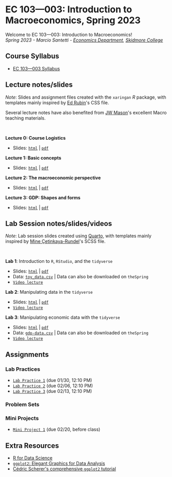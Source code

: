# EC 103&mdash;003: Introduction to Macroeconomics, Spring 2023

Welcome to EC 103&mdash;003: Introduction to Macroeconomics!<br>
*Spring 2023 - Marcio Santetti - [Economics Department](https://www.skidmore.edu/economics/), [Skidmore College](https://www.skidmore.edu/)*


## Course Syllabus

  - [EC 103&mdash;003 Syllabus](https://raw.githack.com/marciosantetti/ec103-sp23/main/syllabus/ec103-syllabus-sp23.pdf)


## Lecture notes/slides

*Note*: Slides and assignment files created with the `xaringan` *R* package, with templates mainly inspired by [Ed Rubin](https://github.com/edrubin)'s CSS file.

Several lecture notes have also benefited from [JW Mason](http://jwmason.org/)'s excellent Macro teaching materials.

<br>

**Lecture 0: Course Logistics**

  - Slides: [`html`](https://raw.githack.com/marciosantetti/ec103-sp23/main/lectures/000-logistics/000-course-logistics.html) | [`pdf`](https://raw.githack.com/marciosantetti/ec103-sp23/main/lectures/000-logistics/000-course-logistics.pdf)

**Lecture 1: Basic concepts**

  - Slides: [`html`](https://raw.githack.com/marciosantetti/ec103-sp23/main/lectures/001-basic-concepts/001-basic-concepts.html) | [`pdf`](https://raw.githack.com/marciosantetti/ec103-sp23/main/lectures/001-basic-concepts/001-basic-concepts.pdf)

**Lecture 2: The macroeconomic perspective**

  - Slides: [`html`](https://raw.githack.com/marciosantetti/ec103-sp23/main/lectures/002-macro-perspective/003-macro-perspective/002-macro-perspective.html) | [`pdf`](https://raw.githack.com/marciosantetti/ec103-sp23/main/lectures/002-macro-perspective/003-macro-perspective/002-macro-perspective.pdf)

**Lecture 3: GDP: Shapes and forms**

  - Slides: [`html`](https://raw.githack.com/marciosantetti/ec103-sp23/main/lectures/002-macro-perspective/003-macro-perspective/003-gdp.html) | [`pdf`](https://raw.githack.com/marciosantetti/ec103-sp23/main/lectures/002-macro-perspective/003-macro-perspective/003-gdp.pdf)


## Lab Session notes/slides/videos

*Note*: Lab session slides created using [Quarto](https://quarto.org/), with templates mainly inspired by [Mine Çetinkaya-Rundel](https://mine-cr.com/)'s SCSS file.

<br>

**Lab 1**: Introduction to `R`, `RStudio`, and the `tidyverse`

  - Slides: [`html`](https://raw.githack.com/marciosantetti/ec103-sp23/main/lab/001-tidyverse/001-tidyverse.html) | [`pdf`](https://raw.githack.com/marciosantetti/ec103-sp23/main/lab/001-tidyverse/001-tidyverse.pdf)
  - Data: [`toy_data.csv`](https://raw.githack.com/marciosantetti/ec103-sp23/main/lab/001-tidyverse/toy_data.csv) | Data can also be downloaded on `theSpring`
  - [`Video lecture`](https://youtu.be/SCOCBd1t7Ew)

**Lab 2**: Manipulating data in the `tidyverse`
 
  - Slides: [`html`](https://raw.githack.com/marciosantetti/ec103-sp23/main/lab/002-data-manipulation/002-data-manipulation.html) | [`pdf`](https://raw.githack.com/marciosantetti/ec103-sp23/main/lab/002-data-manipulation/002-data-manipulation.pdf)
  - [`Video lecture`](https://youtu.be/h8em0bYRgvY)
  
**Lab 3**: Manipulating economic data with the `tidyverse`

  - Slides: [`html`](https://raw.githack.com/marciosantetti/ec103-sp23/main/lab/003-data-manipulation-2/003-data-manipulation-2.html) | [`pdf`](https://raw.githack.com/marciosantetti/ec103-sp23/main/lab/003-data-manipulation-2/003-data-manipulation-2.pdf)
  - Data: [`gdp-data.csv`](https://raw.githack.com/marciosantetti/ec103-fall22/main/lab/003-data-manipulation-2/gdp-data.csv) | Data can also be downloaded on `theSpring`
  - [`Video lecture`](https://youtu.be/z5ON3xXREiA)


## Assignments

### Lab Practices

  - [`Lab Practice 1`](https://raw.githack.com/marciosantetti/ec103-sp23/main/lab-practices/lp1-sp23.pdf) (due 01/30, 12:10 PM)
  - [`Lab Practice 2`](https://raw.githack.com/marciosantetti/ec103-sp23/main/lab-practices/lp2-sp23.pdf) (due 02/06, 12:10 PM)
  - [`Lab Practice 3`](https://raw.githack.com/marciosantetti/ec103-sp23/main/lab-practices/lp3-sp23.pdf) (due 02/13, 12:10 PM)




### Problem Sets


### Mini Projects

  - [`Mini Project 1`](https://raw.githack.com/marciosantetti/ec103-sp23/main/mini-projects/mp1-sp23.pdf) (due 02/20, before class)

 
## Extra Resources

- [R for Data Science](https://r4ds.had.co.nz/)
- [`ggplot2`: Elegant Graphics for Data Analysis](https://ggplot2-book.org/index.html)
- [Cédric Scherer's comprehensive `ggplot2` tutorial](https://www.cedricscherer.com/2019/08/05/a-ggplot2-tutorial-for-beautiful-plotting-in-r/)
